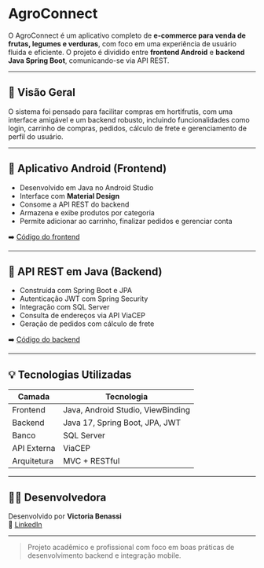 # AgroConnect

O AgroConnect é um aplicativo completo de **e-commerce para venda de frutas, legumes e verduras**, com foco em uma experiência de usuário fluida e eficiente. O projeto é dividido entre **frontend Android** e **backend Java Spring Boot**, comunicando-se via API REST.

---

## 🎯 Visão Geral

O sistema foi pensado para facilitar compras em hortifrutis, com uma interface amigável e um backend robusto, incluindo funcionalidades como login, carrinho de compras, pedidos, cálculo de frete e gerenciamento de perfil do usuário.

---

## 📱 Aplicativo Android (Frontend)

- Desenvolvido em Java no Android Studio
- Interface com **Material Design**
- Consome a API REST do backend
- Armazena e exibe produtos por categoria
- Permite adicionar ao carrinho, finalizar pedidos e gerenciar conta

➡️ [Código do frontend](./frontend/Agroconnect)

---

## 🔧 API REST em Java (Backend)

- Construída com Spring Boot e JPA
- Autenticação JWT com Spring Security
- Integração com SQL Server
- Consulta de endereços via API ViaCEP
- Geração de pedidos com cálculo de frete

➡️ [Código do backend](./backend)

---

## 💡 Tecnologias Utilizadas

| Camada     | Tecnologia                       |
|------------|----------------------------------|
| Frontend   | Java, Android Studio, ViewBinding|
| Backend    | Java 17, Spring Boot, JPA, JWT   |
| Banco      | SQL Server                       |
| API Externa| ViaCEP                           |
| Arquitetura| MVC + RESTful                    |

---

## 👩‍💻 Desenvolvedora

Desenvolvido por **Victoria Benassi**  
💼 [LinkedIn](https://www.linkedin.com/in/victoria-benassi-a48838271/)

---

> Projeto acadêmico e profissional com foco em boas práticas de desenvolvimento backend e integração mobile.
